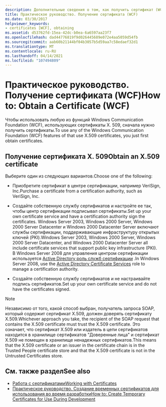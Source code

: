 ```yaml
---
description: Дополнительные сведения о том, как получить сертификат (WCF).
title: Практическое руководство. Получение сертификата (WCF)
ms.date: 03/30/2017
helpviewer_keywords:
- certificates [WCF], obtaining
ms.assetid: d53762fd-15ea-42dc-b0ea-6a6597aa23f7
ms.openlocfilehash: dad44776819f9d026445689e072e4aa5059d54fb
ms.sourcegitcommit: aab60b21144bf04b3057b5d59aa7c58edaef32d1
ms.translationtype: MT
ms.contentlocale: ru-RU
ms.lasthandoff: 04/14/2021
ms.locfileid: "107494809"
---
```

# <a name="how-to-obtain-a-certificate-wcf"></a><span data-ttu-id="1d8d6-103">Практическое руководство. Получение сертификата (WCF)</span><span class="sxs-lookup"><span data-stu-id="1d8d6-103">How to: Obtain a Certificate (WCF)</span></span>

<span data-ttu-id="1d8d6-104">Чтобы использовать любую из функций Windows Communication Foundation (WCF), использующих сертификаты X. 509, сначала нужно получить сертификаты.</span><span class="sxs-lookup"><span data-stu-id="1d8d6-104">To use any of the Windows Communication Foundation (WCF) features of that use X.509 certificates, you just first obtain certificates.</span></span>  
  
## <a name="obtain-an-x509-certificate"></a><span data-ttu-id="1d8d6-105">Получение сертификата X. 509</span><span class="sxs-lookup"><span data-stu-id="1d8d6-105">Obtain an X.509 certificate</span></span>  
  
<span data-ttu-id="1d8d6-106">Выберите один из следующих вариантов.</span><span class="sxs-lookup"><span data-stu-id="1d8d6-106">Choose one of the following:</span></span>  
  
- <span data-ttu-id="1d8d6-107">Приобретите сертификат в центре сертификации, например VeriSign, Inc.</span><span class="sxs-lookup"><span data-stu-id="1d8d6-107">Purchase a certificate from a certification authority, such as VeriSign, Inc.</span></span>  
  
- <span data-ttu-id="1d8d6-108">Создайте собственную службу сертификатов и настройте ее так, чтобы центр сертификации подписывал сертификаты.</span><span class="sxs-lookup"><span data-stu-id="1d8d6-108">Set up your own certificate service and have a certification authority sign the certificates.</span></span> <span data-ttu-id="1d8d6-109">Windows Server 2003, Windows 2000 Server, Windows 2000 Server Datacenter и Windows 2000 Datacenter Server включают службы сертификации, поддерживающие инфраструктуру открытых ключей (PKI).</span><span class="sxs-lookup"><span data-stu-id="1d8d6-109">Windows Server 2003, Windows 2000 Server, Windows 2000 Server Datacenter, and Windows 2000 Datacenter Server all include certificate services that support public key infrastructure (PKI).</span></span> <span data-ttu-id="1d8d6-110">В Windows Server 2008 для управления центром сертификации используется [Active Directory роль служб сертификации](/previous-versions/windows/it-pro/windows-server-2008-R2-and-2008/cc731564(v=ws.10)) .</span><span class="sxs-lookup"><span data-stu-id="1d8d6-110">In Windows Server 2008, use the [Active Directory Certificate Services](/previous-versions/windows/it-pro/windows-server-2008-R2-and-2008/cc731564(v=ws.10)) role to manage a certification authority.</span></span>  
  
- <span data-ttu-id="1d8d6-111">Создайте собственную службу сертификатов и не настраивайте подпись сертификатов.</span><span class="sxs-lookup"><span data-stu-id="1d8d6-111">Set up your own certificate service and do not have the certificates signed.</span></span>  
  
> [!NOTE]
> <span data-ttu-id="1d8d6-112">Независимо от того, какой способ выбран, получатель запроса SOAP, который содержит сертификат X.509, должен доверять сертификату X.509.</span><span class="sxs-lookup"><span data-stu-id="1d8d6-112">Whichever approach you take, the recipient of the SOAP request that contains the X.509 certificate must trust the X.509 certificate.</span></span> <span data-ttu-id="1d8d6-113">Это означает, что сертификат X.509 или издатель в цепи сертификатов находится в хранилище сертификатов "Доверенные лица" и сертификат X.509 не помещен в хранилище ненадежных сертификатов.</span><span class="sxs-lookup"><span data-stu-id="1d8d6-113">This means that the X.509 certificate or an issuer in the certificate chain is in the Trusted People certificate store and that the X.509 certificate is not in the Untrusted Certificates store.</span></span>  
  
## <a name="see-also"></a><span data-ttu-id="1d8d6-114">См. также раздел</span><span class="sxs-lookup"><span data-stu-id="1d8d6-114">See also</span></span>

- [<span data-ttu-id="1d8d6-115">Работа с сертификатами</span><span class="sxs-lookup"><span data-stu-id="1d8d6-115">Working with Certificates</span></span>](working-with-certificates.md)
- [<span data-ttu-id="1d8d6-116">Практическое руководство. Создание временных сертификатов для использования во время разработки</span><span class="sxs-lookup"><span data-stu-id="1d8d6-116">How to: Create Temporary Certificates for Use During Development</span></span>](how-to-create-temporary-certificates-for-use-during-development.md)
